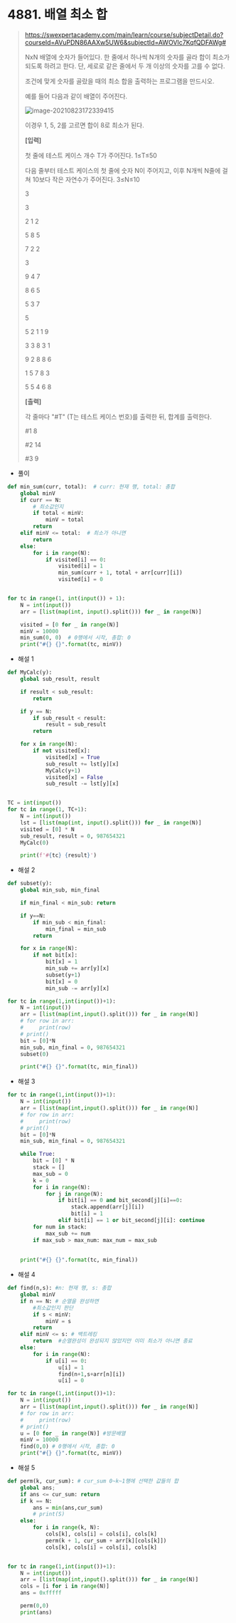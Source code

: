 # 4881. 배열 최소 합

> https://swexpertacademy.com/main/learn/course/subjectDetail.do?courseId=AVuPDN86AAXw5UW6&subjectId=AWOVIc7KqfQDFAWg#
>
> NxN 배열에 숫자가 들어있다. 한 줄에서 하나씩 N개의 숫자를 골라 합이 최소가 되도록 하려고 한다. 단, 세로로 같은 줄에서 두 개 이상의 숫자를 고를 수 없다.
>
> 조건에 맞게 숫자를 골랐을 때의 최소 합을 출력하는 프로그램을 만드시오.
>  
>
> 예를 들어 다음과 같이 배열이 주어진다.
>
> ![image-20210823172339415](04881-배열_최소_합.assets/image-20210823172339415.png)
>
> 이경우 1, 5, 2를 고르면 합이 8로 최소가 된다.
>
>  
>
> **[입력]**
>  
>
> 첫 줄에 테스트 케이스 개수 T가 주어진다. 1≤T≤50
>  
>
> 다음 줄부터 테스트 케이스의 첫 줄에 숫자 N이 주어지고, 이후 N개씩 N줄에 걸쳐 10보다 작은 자연수가 주어진다. 3≤N≤10
>
> 3 
>
> 3 
>
> 2 1 2 
>
> 5 8 5 
>
> 7 2 2 
>
> 3 
>
> 9 4 7 
>
> 8 6 5 
>
> 5 3 7 
>
> 5 
>
> 5 2 1 1 9 
>
> 3 3 8 3 1 
>
> 9 2 8 8 6 
>
> 1 5 7 8 3 
>
> 5 5 4 6 8
>
>  
>
> **[출력]**
>  
>
> 각 줄마다 "#T" (T는 테스트 케이스 번호)를 출력한 뒤, 합계를 출력한다.
>
> #1 8 
>
> #2 14 
>
> #3 9

- 풀이

```python
def min_sum(curr, total):  # curr: 현재 행, total: 총합
    global minV
    if curr == N:
        # 최소값인지
        if total < minV:
            minV = total
        return
    elif minV <= total:  # 최소가 아니면
        return
    else:
        for i in range(N):
            if visited[i] == 0:
                visited[i] = 1
                min_sum(curr + 1, total + arr[curr][i])
                visited[i] = 0


for tc in range(1, int(input()) + 1):
    N = int(input())
    arr = [list(map(int, input().split())) for _ in range(N)]

    visited = [0 for _ in range(N)]
    minV = 10000
    min_sum(0, 0)  # 0행에서 시작, 총합: 0
    print("#{} {}".format(tc, minV))
```

- 해설 1

```python
def MyCalc(y):
    global sub_result, result

    if result < sub_result:
        return

    if y == N:
        if sub_result < result:
            result = sub_result
        return

    for x in range(N):
        if not visited[x]:
            visited[x] = True
            sub_result += lst[y][x]
            MyCalc(y+1)
            visited[x] = False
            sub_result -= lst[y][x]


TC = int(input())
for tc in range(1, TC+1):
    N = int(input())
    lst = [list(map(int, input().split())) for _ in range(N)]
    visited = [0] * N
    sub_result, result = 0, 987654321
    MyCalc(0)

    print(f'#{tc} {result}')
```

- 해설 2

```python
def subset(y):
    global min_sub, min_final

    if min_final < min_sub: return

    if y==N:
        if min_sub < min_final:
            min_final = min_sub
        return

    for x in range(N):
        if not bit[x]:
            bit[x] = 1
            min_sub += arr[y][x]
            subset(y+1)
            bit[x] = 0
            min_sub -= arr[y][x]

for tc in range(1,int(input())+1):
    N = int(input())
    arr = [list(map(int,input().split())) for _ in range(N)]
    # for row in arr:
    #     print(row)
    # print()
    bit = [0]*N
    min_sub, min_final = 0, 987654321
    subset(0)

    print("#{} {}".format(tc, min_final))
```

- 해설 3

```python
for tc in range(1,int(input())+1):
    N = int(input())
    arr = [list(map(int,input().split())) for _ in range(N)]
    # for row in arr:
    #     print(row)
    # print()
    bit = [0]*N
    min_sub, min_final = 0, 987654321

    while True:
        bit = [0] * N
        stack = []
        max_sub = 0
        k = 0
        for i in range(N):
            for j in range(N):
                if bit[i] == 0 and bit_second[j][i]==0:
                    stack.append(arr[j][i])
                    bit[i] = 1
                elif bit[i] == 1 or bit_second[j][i]: continue
        for num in stack:
            max_sub += num
        if max_sub > max_num: max_num = max_sub
            
            
    print("#{} {}".format(tc, min_final))
```

- 해설 4

```python
def find(n,s): #n: 현재 행, s: 총합
    global minV
    if n == N: # 순열을 완성하면
        #최소값인지 판단
        if s < minV:
            minV = s
        return
    elif minV <= s: # 백트레킹
        return  #순열완성이 완성되지 않았지만 이미 최소가 아니면 종료
    else:
        for i in range(N):
            if u[i] == 0:
                u[i] = 1
                find(n+1,s+arr[n][i])
                u[i] = 0

for tc in range(1,int(input())+1):
    N = int(input())
    arr = [list(map(int,input().split())) for _ in range(N)]
    # for row in arr:
    #     print(row)
    # print()
    u = [0 for _ in range(N)] #방문배열
    minV = 10000
    find(0,0) # 0행에서 시작, 총합: 0
    print("#{} {}".format(tc, minV))
```

- 해설 5

```python
def perm(k, cur_sum): # cur_sum 0~k~1행에 선택한 값들의 합
    global ans;
    if ans <= cur_sum: return
    if k == N:
        ans = min(ans,cur_sum)
        # print(S)
    else:
        for i in range(k, N):
            cols[k], cols[i] = cols[i], cols[k]
            perm(k + 1, cur_sum + arr[k][cols[k]])
            cols[k], cols[i] = cols[i], cols[k]


for tc in range(1,int(input())+1):
    N = int(input())
    arr = [list(map(int,input().split())) for _ in range(N)]
    cols = [i for i in range(N)]
    ans = 0xfffff

    perm(0,0)
    print(ans)
```

